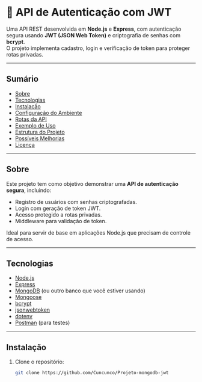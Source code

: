 # 🔐 API de Autenticação com JWT

Uma API REST desenvolvida em **Node.js** e **Express**, com autenticação segura usando **JWT (JSON Web Token)** e criptografia de senhas com **bcrypt**.  
O projeto implementa cadastro, login e verificação de token para proteger rotas privadas.

---

## Sumário
- [Sobre](#-sobre)
- [Tecnologias](#-tecnologias)
- [Instalação](#-instalação)
- [Configuração do Ambiente](#-configuração-do-ambiente)
- [Rotas da API](#-rotas-da-api)
- [Exemplo de Uso](#-exemplo-de-uso)
- [Estrutura do Projeto](#-estrutura-do-projeto)
- [Possíveis Melhorias](#-possíveis-melhorias)
- [Licença](#-licença)

---

## Sobre

Este projeto tem como objetivo demonstrar uma **API de autenticação segura**, incluindo:

- Registro de usuários com senhas criptografadas.
- Login com geração de token JWT.
- Acesso protegido a rotas privadas.
- Middleware para validação de token.

Ideal para servir de base em aplicações Node.js que precisam de controle de acesso.

---

## Tecnologias

- [Node.js](https://nodejs.org/)
- [Express](https://expressjs.com/)
- [MongoDB](https://www.mongodb.com/) (ou outro banco que você estiver usando)
- [Mongoose](https://mongoosejs.com/)
- [bcrypt](https://www.npmjs.com/package/bcrypt)
- [jsonwebtoken](https://www.npmjs.com/package/jsonwebtoken)
- [dotenv](https://www.npmjs.com/package/dotenv)
- [Postman](https://www.postman.com/) (para testes)

---

## Instalação

1. Clone o repositório:
   ```bash
   git clone https://github.com/Cuncunco/Projeto-mongodb-jwt